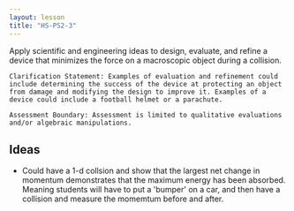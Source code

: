 ```yaml
---
layout: lesson
title: "HS-PS2-3"
---
```

<script src="https://cdn.mathjax.org/mathjax/latest/MathJax.js?config=TeX-AMS-MML_HTMLorMML" type="text/javascript"></script>

<!--<center>
<img src="images/pt-row-col.png" alt="drawing" width="90%"/>
</center>
-->
Apply scientific and engineering ideas to design, evaluate, and refine a device that minimizes the force on a
macroscopic object during a collision.

<!--more-->

    Clarification Statement: Examples of evaluation and refinement could include determining the success of the device at protecting an object from damage and modifying the design to improve it. Examples of a device could include a football helmet or a parachute.

    Assessment Boundary: Assessment is limited to qualitative evaluations and/or algebraic manipulations.

## Ideas
  * Could have a 1-d collsion and show that the largest net change in momentum demonstrates that the maximum energy has been absorbed.  Meaning students will have to put a 'bumper' on a car, and then have a collision and measure the momemtum before and after.